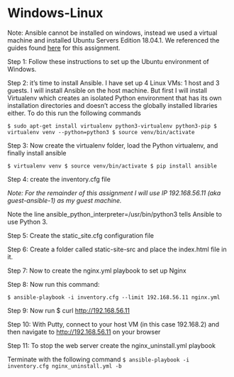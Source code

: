 # Windows-Linux

Note: Ansible cannot be installed on windows, instead we used a virtual machine and installed Ubuntu Servers Edition 18.04.1. We referenced the guides found [here](https://code-maven.com/ansible) for this assignment.

Step 1:
Follow these instructions to set up the Ubuntu environment of Windows.

Step 2:
it’s time to install Ansible. I have set up 4 Linux VMs: 1 host and 3 guests. I will install Ansible on the host machine. But first I will install Virtualenv which creates an isolated Python environment that has its own installation directories and doesn’t access the globally installed libraries either. To do this run the following commands

`$ sudo apt-get install virtualenv python3-virtualenv python3-pip
$ virtualenv venv --python=python3
$ source venv/bin/activate`

Step 3:
Now create the virtualenv folder, load the Python virtualenv, and finally install ansible

`$ virtualenv venv
$ source venv/bin/activate
$ pip install ansible`

Step 4:
create the inventory.cfg file

*Note: For the remainder of this assignment I will use IP 192.168.56.11 (aka guest-ansible-1) as my guest machine.*

Note the line ansible_python_interpreter=/usr/bin/python3 tells Ansible to use Python 3.

Step 5:
Create the static_site.cfg configuration file

Step 6:
Create a folder called static-site-src and place the index.html file in it.

Step 7:
Now to create the nginx.yml playbook to set up Nginx

Step 8:
Now run this command:

`$ ansible-playbook -i inventory.cfg --limit 192.168.56.11 nginx.yml`


Step 9:
Now run
$ curl http://192.168.56.11

Step 10:
With Putty, connect to your host VM (in this case 192.168.2) and then navigate to http://192.168.56.11 on your browser

Step 11:
To stop the web server create the nginx_uninstall.yml playbook

Terminate with the following command
`$ ansible-playbook -i inventory.cfg nginx_uninstall.yml -b`
